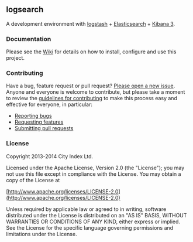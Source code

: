 ## logsearch

A development environment with [logstash](http://logstash.net/) + [Elasticsearch](http://www.elasticsearch.org/) + [Kibana 3](http://three.kibana.org/).

### Documentation

Please see the [Wiki](https://github.com/cityindex/logsearch/wiki) for details on how to install, configure and use this project.

### Contributing

Have a bug, feature request or pull request? [Please open a new issue](https://github.com/cityindex/logsearch/issues).
Anyone and everyone is welcome to contribute, but please take a moment to
review the [guidelines for contributing](CONTRIBUTING.md) to make this process
easy and effective for everyone, in particular:

* [Reporting bugs](CONTRIBUTING.md#reporting-bugs)
* [Requesting features](CONTRIBUTING.md#requesting-features)
* [Submitting pull requests](CONTRIBUTING.md#submitting-pull-requests)

### License

Copyright 2013-2014 City Index Ltd.

Licensed under the Apache License, Version 2.0 (the "License");
you may not use this file except in compliance with the License.
You may obtain a copy of the License at

  [http://www.apache.org/licenses/LICENSE-2.0](http://www.apache.org/licenses/LICENSE-2.0)

Unless required by applicable law or agreed to in writing, software
distributed under the License is distributed on an "AS IS" BASIS,
WITHOUT WARRANTIES OR CONDITIONS OF ANY KIND, either express or implied.
See the License for the specific language governing permissions and
limitations under the License.
